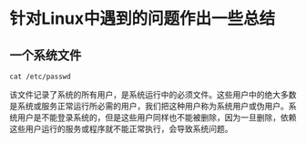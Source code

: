 # 针对Linux中遇到的问题作出一些总结

## 一个系统文件

```
cat /etc/passwd
```

该文件记录了系统的所有用户，是系统运行中的必须文件。这些用户中的绝大多数是系统或服务正常运行所必需的用户，我们把这种用户称为系统用户或伪用户。系统用户是不能登录系统的，但是这些用户同样也不能被删除，因为一旦删除，依赖这些用户运行的服务或程序就不能正常执行，会导致系统问题。